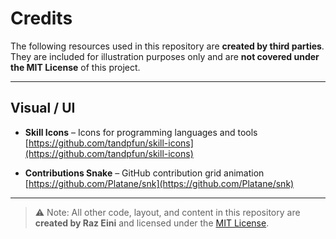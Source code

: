 # Credits

The following resources used in this repository are **created by third parties**.  
They are included for illustration purposes only and are **not covered under the MIT License** of this project.

---

## Visual / UI

- **Skill Icons** – Icons for programming languages and tools  
  [https://github.com/tandpfun/skill-icons](https://github.com/tandpfun/skill-icons)  

- **Contributions Snake** – GitHub contribution grid animation  
  [https://github.com/Platane/snk](https://github.com/Platane/snk)  

---

> ⚠️ Note: All other code, layout, and content in this repository are **created by Raz Eini** and licensed under the [MIT License](./LICENSE).

